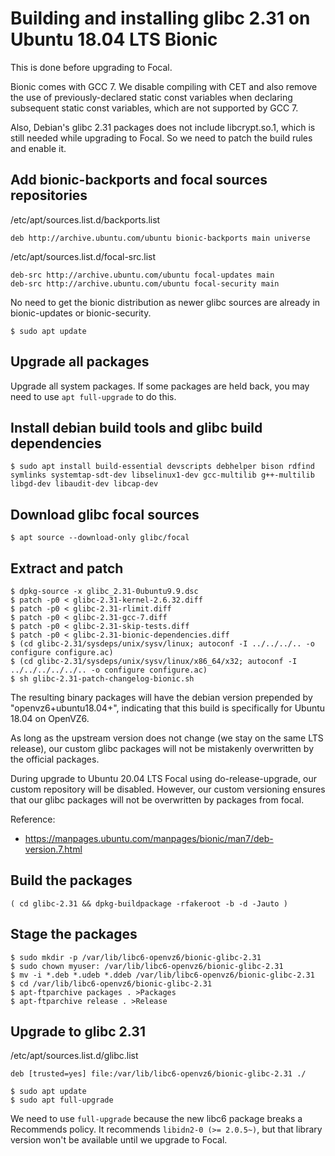 # Building and installing glibc 2.31 on Ubuntu 18.04 LTS Bionic

This is done before upgrading to Focal.

Bionic comes with GCC 7. We disable compiling with CET and also remove the use of
previously-declared static const variables when declaring subsequent static const
variables, which are not supported by GCC 7.

Also, Debian's glibc 2.31 packages does not include libcrypt.so.1, which is still needed
while upgrading to Focal. So we need to patch the build rules and enable it.

## Add bionic-backports and focal sources repositories

/etc/apt/sources.list.d/backports.list
```
deb http://archive.ubuntu.com/ubuntu bionic-backports main universe
```

/etc/apt/sources.list.d/focal-src.list
```
deb-src http://archive.ubuntu.com/ubuntu focal-updates main
deb-src http://archive.ubuntu.com/ubuntu focal-security main
```

No need to get the bionic distribution as newer glibc sources are already in bionic-updates
or bionic-security.

```console
$ sudo apt update
```

## Upgrade all packages

Upgrade all system packages. If some packages are held back, you may need to use
`apt full-upgrade` to do this.

## Install debian build tools and glibc build dependencies

```console
$ sudo apt install build-essential devscripts debhelper bison rdfind symlinks systemtap-sdt-dev libselinux1-dev gcc-multilib g++-multilib libgd-dev libaudit-dev libcap-dev
```

## Download glibc focal sources

```console
$ apt source --download-only glibc/focal
```

## Extract and patch

```
$ dpkg-source -x glibc_2.31-0ubuntu9.9.dsc
$ patch -p0 < glibc-2.31-kernel-2.6.32.diff
$ patch -p0 < glibc-2.31-rlimit.diff
$ patch -p0 < glibc-2.31-gcc-7.diff
$ patch -p0 < glibc-2.31-skip-tests.diff
$ patch -p0 < glibc-2.31-bionic-dependencies.diff
$ (cd glibc-2.31/sysdeps/unix/sysv/linux; autoconf -I ../../../.. -o configure configure.ac)
$ (cd glibc-2.31/sysdeps/unix/sysv/linux/x86_64/x32; autoconf -I ../../../../../.. -o configure configure.ac)
$ sh glibc-2.31-patch-changelog-bionic.sh
```

The resulting binary packages will have the debian version prepended by "openvz6+ubuntu18.04+",
indicating that this build is specifically for Ubuntu 18.04 on OpenVZ6.

As long as the upstream version does not change (we stay on the same LTS release),
our custom glibc packages will not be mistakenly overwritten by the official packages.

During upgrade to Ubuntu 20.04 LTS Focal using do-release-upgrade, our custom repository
will be disabled. However, our custom versioning ensures that our glibc packages will not
be overwritten by packages from focal.

Reference:
- https://manpages.ubuntu.com/manpages/bionic/man7/deb-version.7.html


## Build the packages

```console
( cd glibc-2.31 && dpkg-buildpackage -rfakeroot -b -d -Jauto )
```

## Stage the packages

```
$ sudo mkdir -p /var/lib/libc6-openvz6/bionic-glibc-2.31
$ sudo chown myuser: /var/lib/libc6-openvz6/bionic-glibc-2.31
$ mv -i *.deb *.udeb *.ddeb /var/lib/libc6-openvz6/bionic-glibc-2.31
$ cd /var/lib/libc6-openvz6/bionic-glibc-2.31
$ apt-ftparchive packages . >Packages
$ apt-ftparchive release . >Release
```

## Upgrade to glibc 2.31

/etc/apt/sources.list.d/glibc.list
```
deb [trusted=yes] file:/var/lib/libc6-openvz6/bionic-glibc-2.31 ./
```

```
$ sudo apt update
$ sudo apt full-upgrade
```

We need to use `full-upgrade` because the new libc6 package breaks a Recommends policy.
It recommends `libidn2-0 (>= 2.0.5~)`, but that library version won't be available until
we upgrade to Focal.

